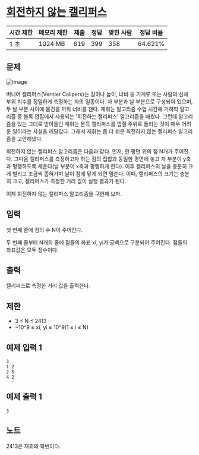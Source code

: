 # [회전하지 않는 캘리퍼스](https://www.acmicpc.net/problem/30394)

| 시간 제한 | 메모리 제한 | 제출 | 정답 | 맞힌 사람 | 정답 비율 |
| --- | --- | --- | --- | --- | --- |
| 1 초 | 1024 MB | 619 | 399 | 358 | 64.621% |

## 문제

![image](https://upload.acmicpc.net/b6495243-656a-41d7-9e50-ff180cbb4a3b/-/preview/)

버니어 캘리퍼스(Vernier Calipers)는 길이나 높이, 너비 등 기계류 또는 사람의 신체 부위 치수를 정밀하게 측정하는 자의 일종이다. 자 부분과 날 부분으로 구성되어 있으며, 두 날 부분 사이에 물건을 끼워 너비를 잰다. 재휘는 알고리즘 수업 시간에 기하학 알고리즘 중 볼록 껍질에서 사용되는 '회전하는 캘리퍼스' 알고리즘을 배웠다. 그런데 알고리즘을 있는 그대로 받아들인 재휘는 문득 캘리퍼스를 껍질 주위로 돌리는 것이 매우 어려운 일이라는 사실을 깨달았다. 그래서 재휘는 좀 더 쉬운 회전하지 않는 캘리퍼스 알고리즘을 고안해냈다.

회전하지 않는 캘리퍼스 알고리즘은 다음과 같다. 먼저, 한 평면 위의 점 N개가 주어진다. 그다음 캘리퍼스를 측정하고자 하는 점의 집합과 동일한 평면에 놓고 자 부분이 y축과 평행하도록 세운다(날 부분이 x축과 평행하게 한다). 이후 캘리퍼스의 날을 충분히 크게 벌리고 조금씩 좁혀가며 날이 점에 닿게 되면 멈춘다. 이때, 캘리퍼스의 크기는 충분히 크고, 캘리퍼스가 측정한 거리 값이 실행 결과가 된다.

이제 회전하지 않는 캘리퍼스 알고리즘을 구현해 보자.

## 입력

첫 번째 줄에 점의 수 N이 주어진다.

두 번째 줄부터 N개의 줄에 점들의 좌표 xi, yi가 공백으로 구분되어 주어진다. 점들의 좌표값은 모두 정수이다.

## 출력

캘리퍼스로 측정한 거리 값을 출력한다.

## 제한

- 3 ≤ N ≤ 2413
- −10^9 ≤ xi, yi ≤ 10^9(1 ≤ i ≤ N)

## 예제 입력 1

```
3
1 2
2 5
4 2

```

## 예제 출력 1

```
3

```

## 노트

2413은 재휘의 학번이다.
